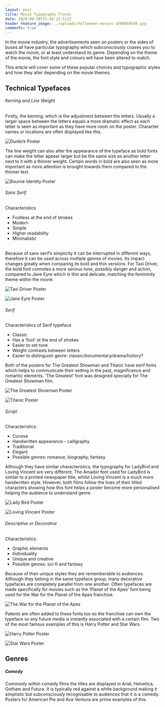```yaml
---
layout: post
title: Movie Typography Trends
date: 2020-09-30T15:58:22.511Z
header_feature_image: ../uploads/halloween-movies-1600459548.jpg
comments: true
---
```

In the movie industry, the advertisements seen on posters or the sides of buses all have particular typography which subconsciously coaxes you to watch the movie, or at least understand its genre. Depending on the theme of the movie, the font style and colours will have been altered to match.

This article will cover some of these popular choices and typographic styles and how they alter depending on the movie themes.

## Technical Typefaces

###### Kerning and Line Weight

Firstly, the kerning, which is the adjustment between the letters. Usually a larger space between the letters equals a more dramatic effect as each letter is seen as important as they have more room on the poster. Character names or locations are often displayed like this.

![](../uploads/71nsvxfpstl._ac_sl1200_.jpg "Dunkirk Poster")

The line weight can also alter the appearance of the typeface as bold fonts can make the letter appear larger but be the same size as another letter next to it with a thinner weight. Certain words in bold are also seen as more important as more attention is brought towards them compared to the thinner text.

![](../uploads/s3-bourne_identity_ver2-default-503.jpg "Bourne Identity Poster")

###### Sans Serif

Characteristics

* Footless at the end of strokes
* Modern
* Simple
* Higher readability
* Minimalistic

\
Because of sans serif’s simplicity it can be interrupted in different ways, therefore it can be used across multiple genres of movies. Its impact changes greatly when comparing its bold and thin versions. For Taxi Driver, the bold font connotes a more serious tone, possibly danger and action, compared to Jane Eyre which is thin and delicate, matching the femininity theme within the movie.

![](../uploads/2f6716cf33aff2bec88296e8d213011b-minimal-poster-minimal-movie-posters.jpg "Taxi Driver Poster")

![](../uploads/best-worst-movie-posters-jane-eyre-66264.jpg "Jane Eyre Poster")

###### Serif

Characteristics of Serif typeface

* Classic
* Has a ‘foot’ at the end of strokes
* Easier to set tone
* Weight contrasts between letters
* Easier to distinguish genre: classic/documentary/drama/history?

Both of the posters for The Greatest Showman and Titanic have serif fonts which helps to communicate their setting in the past, magnificence and romantic elements. ‘The Greatest’ font was designed specially for The Greatest Showman film.

![](../uploads/27_728.jpg "The Greatest Showman Poster")

![](../uploads/c6f1e7afaf50b8fc9a86975ffe1d1cb8.jpg "Titanic Poster")

###### Script

Characteristics:

* Cursive
* Handwritten appearance - calligraphy
* Traditional
* Elegant
* Possible genres: romance, biography, fantasy

Although they have similar characteristics, the typography for LadyBird and Loving Vincent are very different. The Amador font used for LadyBird is similar to a printed newspaper title, whilst Loving Vincent is a much more handwritten style. However, both films follow the lives of their titled characters showing how this font helps a poster become more personalised helping the audience to understand genre.

![](../uploads/32_677.jpg "Lady Bird Poster")

![](../uploads/mv5bmtu3nje2njgwn15bml5banbnxkftztgwndyzmzewmzi-._v1_.jpg "Loving Vincent Poster")

###### Descriptive or Decorative

Characteristics:

* Graphic elements
* Individuality
* Unique and creative
* Possible genres: sci-fi and fantasy

Because of their unique styles they are rememberable to audiences. Although they belong in the same typeface group, many decorative typefaces are completely parallel from one another. Often typefaces are made specifically for movies such as the ‘Planet of the Apes’ font being used for the War for the Planet of the Apes franchise.

![](../uploads/mv5bndnmytqzmdetmmy0ms00otnjltk4mjitmdzhmzkzogi3mza0xkeyxkfqcgdeqxvynjk5nda3otk-._v1_.jpg "The War for the Planet of the Apes")

Patents are often added to these fonts too so the franchise can own the typeface so any future media is instantly associated with a certain film. Two of the most famous examples of this is Harry Potter and Star Wars.

![](../uploads/fp2512-harry-potter-teaser.jpg "Harry Potter Poster")

![](../uploads/the-last-jedi-theatrical-blog.jpg "Star Wars Poster")

## Genres

##### Comedy

Commonly within comedy films the titles are displayed in Arial, Helvetica, Gotham and Futura. It is typically red against a white background making it simplistic but subconsciously recognisable to audiences that it is a comedy. Posters for American Pie and Ace Ventura are prime examples of this.